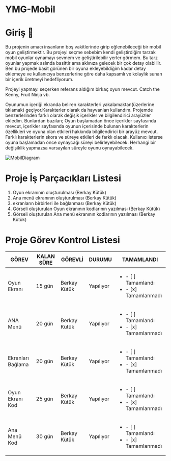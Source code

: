 # YMG-Mobil

# Giriş 📱
  Bu projenin amacı insanların boş vakitlerinde girip eğlenebileceği bir mobil oyun geliştirmektir. Bu projeyi seçme sebebim kendi geliştirdiğim tarzak mobil oyunlar oynamayı sevmem ve geliştirilebilir yerler görmem. Bu tarz oyunlar yapmak aslında basittir ama aklınıza gelecek bir çok detay olabillir. Ben bu projede basit görünen bir oyuna ekleyebildiğim kadar detay eklemeye ve kullanıcıya benzerlerine göre daha kapsamlı ve kolaylık sunan bir içerik üretmeyi hedefliyorum.
  
  Projeyi yapmayı seçerken referans aldığım birkaç oyun mevcut. Catch the Kenny, Fruit Ninja vb.  

Oyunumun içeriği ekranda beliren karakterleri yakalamaktan(üzerlerine tıklamak) geçiyor.Karakterler olarak da hayvanları kullandım.
Projemde benzerlerinden farklı olarak değişik içerikler ve bilgilendirici arayüzler ekledim. Bunlardan bazıları;
Oyun başlamadan önce içerikler sayfasında mevcut, içerikler sayfasında oyunun içerisinde bulunan karakterlerin özellikleri ve oyuna olan etkileri hakkında bilgilendirici bir arayüz mevcut. Farklı karakterlerin skora ve süreye etkileri de farklı olacak. Kullanıcı isterse oyuna başlamadan önce oynaycağı süreyi belirleyebilecek. Herhangi bir değişiklik yapmazsa varsayılan süreyle oyunu oynayabilecek.

![MobilDiagram](https://user-images.githubusercontent.com/101193241/158033116-5486bb92-10c2-4f09-af68-b32d549b33a3.png)

# Proje İş Parçacıkları Listesi
  1. Oyun ekranının oluşturulması (Berkay Kütük)
  2. Ana menü ekranının oluşturulması (Berkay Kütük)
  4. ekranların birbirleri ile bağlanması (Berkay Kütük)
  5. Görseli oluşturulan Oyun ekranının kodlarının yazılması (Berkay Kütük)
  6. Görseli oluşturulan Ana menü ekranının kodlarının yazılması (Berkay Kütük)

# Proje Görev Kontrol Listesi
  | GÖREV           | KALAN SÜRE | GÖREVLİ       | DURUMU      | TAMAMLANDI |
  |-----------------|------------|---------------|-------------|------------|
  |Oyun Ekranı      | 15 gün     | Berkay Kütük  | Yapılıyor   | <ul><li>- [ ] Tamamlandı</li><li>- [x] Tamamlanmadı </li></ul> |
  |ANA Menü         | 20 gün     | Berkay Kütük  | Yapılıyor   | <ul><li>- [ ] Tamamlandı</li><li>- [x] Tamamlanmadı </li></ul> |
  |Ekranları Bağlama| 20 gün     | Berkay Kütük  | Yapılıyor   | <ul><li>- [ ] Tamamlandı</li><li>- [x] Tamamlanmadı </li></ul> |
  |Oyun Ekranı Kod  | 25 gün     | Berkay Kütük  | Yapılıyor   | <ul><li>- [ ] Tamamlandı</li><li>- [x] Tamamlanmadı </li></ul> |
  |Ana Menü Kod     | 30 gün     | Berkay Kütük  | Yapılıyor   | <ul><li>- [ ] Tamamlandı</li><li>- [x] Tamamlanmadı </li></ul> |


